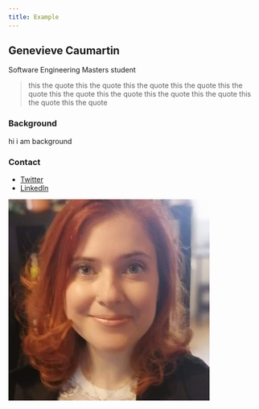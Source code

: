 ```yaml
---
title: Example
---
```


## Genevieve Caumartin

Software Engineering Masters student

>this the quote  this the quote  this the quote  this the quote  this the quote  this the quote  this the quote  this the quote  this the quote  this the quote  this the quote 

### Background
hi i am background

### Contact
- [Twitter](#)
- [LinkedIn](#)

![Top down view of walnut card tray with embedded magnets and card groove.](../../../static/img/genevieve-caumartin.jpg)
